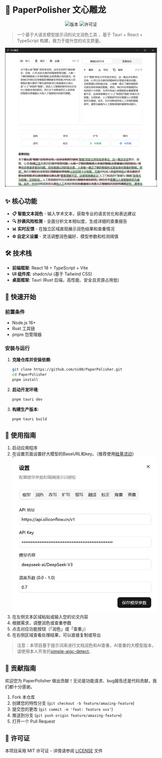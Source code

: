 # 📝 PaperPolisher 文心雕龙

<div align="center">

![版本](https://img.shields.io/badge/版本-1.0.0-blue)
![许可证](https://img.shields.io/badge/许可证-MIT-green)

</div>

> 一个基于大语言模型提示词的论文润色工具 ，基于 Tauri + React + TypeScript 构建，致力于提升您的论文质量。

![文心雕龙](./example1.jpg)

## ✨ 核心功能

- **📋 智能文本润色** - 输入学术文本，获取专业的语言优化和表达建议
- **🔍 抄袭风险检测** - 全面分析文本相似度，生成详细的查重报告
- **📊 实时反馈** - 在独立区域直观展示润色结果和查重情况
- **⚙️ 自定义设置** - 灵活调整润色偏好、模型参数和检测阈值

## 🛠️ 技术栈

- **前端框架**: React 18 + TypeScript + Vite
- **UI 组件库**: shadcn/ui (基于 Tailwind CSS)
- **桌面框架**: Tauri (Rust 后端，高性能、安全且资源占用低)

## 🚀 快速开始

### 前置条件

- Node.js 16+
- Rust 工具链
- pnpm 包管理器

### 安装与运行

1. **克隆仓库并安装依赖**:
   ```bash
   git clone https://github.com/ni00/PaperPolisher.git
   cd PaperPolisher
   pnpm install
   ```

2. **启动开发环境**:
   ```bash
   pnpm tauri dev
   ```

3. **构建生产版本**:
   ```bash
   pnpm tauri build
   ```

## 📖 使用指南

1. 启动应用程序
2. 在设置页面设置好大模型的BaseURL和key。（推荐使用[硅基流动](https://cloud.siliconflow.cn/i/aiD5tTAX)）
![设置页面](./example2.jpg)
3. 在左侧文本区域粘贴或输入您的论文内容
4. 根据需求，调整润色或查重参数
5. 点击对应功能按钮（「润色」或「查重」）
6. 在右侧区域查看处理结果，可以直接复制或导出

> 注意：本项目基于提示词来进行文档润色和AI查重，AI查重的大模型版本，请使用本人开发的[simple-aigc-detect](https://github.com/ni00/simple-aigc-detect)。

## 🤝 贡献指南

欢迎您为 PaperPolisher 做出贡献！无论是功能请求、bug报告还是代码贡献，我们都十分感谢。

1. Fork 本仓库
2. 创建您的特性分支 (`git checkout -b feature/amazing-feature`)
3. 提交您的更改 (`git commit -m 'feat: feature xxx'`)
4. 推送到分支 (`git push origin feature/amazing-feature`)
5. 打开一个 Pull Request

## 📄 许可证

本项目采用 MIT 许可证 - 详情请参阅 [LICENSE](LICENSE) 文件
